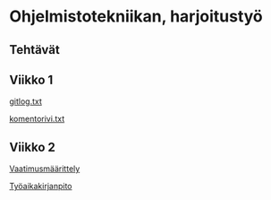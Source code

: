 # Ohjelmistotekniikan, harjoitustyö

## Tehtävät

## Viikko 1

[gitlog.txt](https://github.com/Akapsio/ot-harjoitustyo/blob/master/laskarit/viikko1/komentorivi.txt)

[komentorivi.txt](https://github.com/Akapsio/ot-harjoitustyo/blob/master/laskarit/viikko1/gitlog.txt)

## Viikko 2

[Vaatimusmäärittely](/digipeli/dokumentaatio/vaatimusmaarittely.md)

[Työaikakirjanpito](/digipeli/dokumentaatio/tuntikirjanpito.md)

